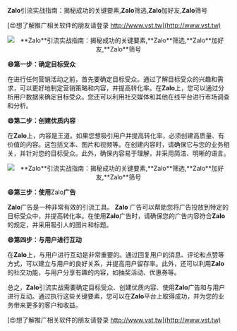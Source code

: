 **Zalo**引流实战指南：揭秘成功的关键要素,**Zalo**筛选,**Zalo**加好友,**Zalo**筛号

[😍想了解推广相关软件的朋友请登录 http://www.vst.tw](http://www.vst.tw)

 <center><img src="https://vst.tw/MP4/tuiguang/png/6.png" alt="**Zalo**引流实战指南：揭秘成功的关键要素,**Zalo**筛选,**Zalo**加好友,**Zalo**筛号"></center>

**😄第一步：确定目标受众**

在进行任何营销活动之前，首先要确定目标受众。通过了解目标受众的兴趣和需求，可以更好地制定营销策略和内容，并提高转化率。在**Zalo**上，您可以通过分析用户数据来确定目标受众。您还可以利用社交媒体和其他在线平台进行市场调查和分析。

**😄第二步：创建优质内容**

在**Zalo**上，内容是王道。如果您想吸引用户并提高转化率，必须创建高质量、有价值的内容。这包括文本、图片和视频等。在创建内容时，请确保它与您的业务相关，并针对您的目标受众。此外，确保内容易于理解，并采用简洁、明晰的语言。

 <center><img src="https://vst.tw/MP4/tuiguang/png/5.png" alt="**Zalo**引流实战指南：揭秘成功的关键要素,**Zalo**筛选,**Zalo**加好友,**Zalo**筛号"></center>

**😄第三步：使用**Zalo**广告**

**Zalo**广告是一种非常有效的引流工具。 **Zalo** 广告可以帮助您将广告投放到特定的目标受众中，并提高转化率。在使用**Zalo**广告时，请确保您的广告内容符合**Zalo**的规定，并采用吸引人的图片和标题。

**😄第四步：与用户进行互动**

在**Zalo**上，与用户进行互动是非常重要的。通过回复用户的消息、评论和点赞等方式，可以建立与用户的良好关系，并提高用户留存率。此外，还可以利用**Zalo**的社交功能，与用户分享有趣的内容，如抽奖活动、优惠券等。

总之，**Zalo**引流实战需要确定目标受众、创建优质内容、使用**Zalo**广告和与用户进行互动。通过执行这些关键要素，您可以在**Zalo**平台上取得成功，并为您的业务带来更多的客户和收益。

[😍想了解推广相关软件的朋友请登录 http://www.vst.tw](http://www.vst.tw)



